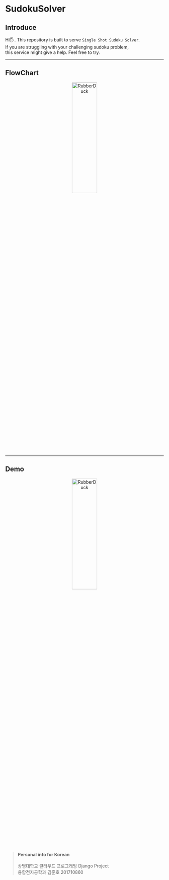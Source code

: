 # SudokuSolver

## Introduce

Hi🖐. This repository is built to serve `Single Shot Sudoku Solver`.<br>
If you are struggling with your challenging sudoku problem,<br>
this service might give a help. Feel free to try.

----------------------------------------------
## FlowChart

<p align="center">
    <img src="https://github.com/comeeasy/SudokuSolver/blob/main/FlowDiagram/flow_diagram.png" width="40%" height="30%" title="px(픽셀) 크기 설정" alt="RubberDuck">
    </img>
</p>

----------------------------------------------
## Demo

<p align="center">
    <img src="https://github.com/comeeasy/SudokuSolver/blob/main/sudoku/demo/demo.png" width="40%" height="30%" title="px(픽셀) 크기 설정" alt="RubberDuck">
    </img>
</p>

            
> __Personal info for Korean__<br><br>
> 상명대학교 클라우드 프로그래밍 Django Project<br>
> 융합전자공학과 김준호 201710860
